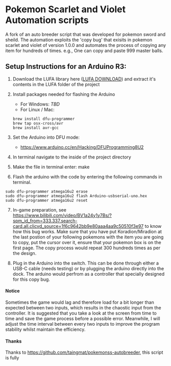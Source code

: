 # Pokemon Scarlet and Violet Automation scripts

A fork of an auto breeder script that was developed for pokemon sword and sheild. The automation exploits the 'copy bug' that exisits in pokemon scarlet and violet of version 1.0.0 and automates the process of copying any item for hundreds of times. e.g., One can copy and paste 999 master balls. 

## Setup Instructions for an Arduino R3: 
1. Download the LUFA library here ([LUFA DOWNLOAD](http://www.fourwalledcubicle.com/LUFA.php)) and extract it's contents in the LUFA folder of the project

2. Install packages needed for flashing the Arduino
    - For Windows: *TBD*
    - For Linux / Mac: 
    ```
    brew install dfu-programmer 
    brew tap osx-cross/avr
    brew install avr-gcc     
    ```
3. Set the Arduino into DFU mode: 
    - https://www.arduino.cc/en/Hacking/DFUProgramming8U2 


4. In terminal navigate to the inside of the project directory 

5. Make the file in terminal enter: make

6. Flash the arduino with the code by entering the following commands in terminal. 

```
sudo dfu-programmer atmega16u2 erase
sudo dfu-programmer atmega16u2 flash Arduino-usbserial-uno.hex
sudo dfu-programmer atmega16u2 reset
```

7. In-game preparation, see https://www.bilibili.com/video/BV1a24y1y7Bs/?spm_id_from=333.337.search-card.all.clicvd_source=1f6c9642bb9e80aaa4aa9c50510f3e97 to know how this bug works.
Make sure that you have put Koradion/Miradion at the last postion of your following pokemons with the item you are going to copy, put the cursor over it, ensure that your pokemon box is on the first page. The copy process would repeat 300 hundreds times as per the design.

8. Plug in the Arduino into the switch. This can be done through either a USB-C cable (needs testing) or by plugging the arduino directly into the dock. The arduino would perfrom as a controller that specially designed for this copy bug.

#### Notice
Sometimes the game would lag and therefore load for a bit longer than expected between two inputs, which results in the chaostic input from the controller.
It is suggested that you take a look at the screen from time to time and save the game process before a possible error. Meanwhile, I will adjust the time interval between every two inputs to improve the program stability whilst maintain the efficiency.

#### Thanks

Thanks to https://github.com/taingmat/pokemonss-autobreeder, this script is fully 

